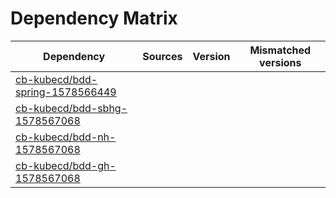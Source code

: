 # Dependency Matrix

Dependency | Sources | Version | Mismatched versions
---------- | ------- | ------- | -------------------
[cb-kubecd/bdd-spring-1578566449](https://github.com/cb-kubecd/bdd-spring-1578566449.git) |  | []() | 
[cb-kubecd/bdd-sbhg-1578567068](https://github.com/cb-kubecd/bdd-sbhg-1578567068.git) |  | []() | 
[cb-kubecd/bdd-nh-1578567068](https://github.com/cb-kubecd/bdd-nh-1578567068.git) |  | []() | 
[cb-kubecd/bdd-gh-1578567068](https://github.com/cb-kubecd/bdd-gh-1578567068.git) |  | []() | 
